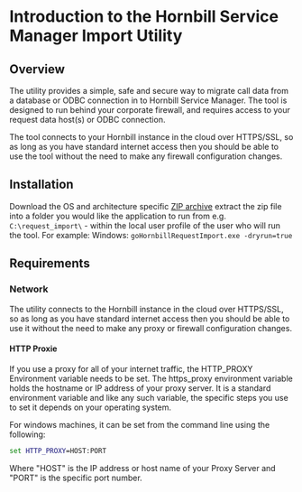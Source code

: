 # Introduction to the Hornbill Service Manager Import Utility

## Overview

The utility provides a simple, safe and secure way to migrate call data from a database or ODBC connection in to Hornbill Service Manager. The tool is designed to run behind your corporate firewall, and requires access to your request data host(s) or ODBC connection.

The tool connects to your Hornbill instance in the cloud over HTTPS/SSL, so as long as you have standard internet access then you should be able to use the tool without the need to make any firewall configuration changes.

## Installation

Download the OS and architecture specific [ZIP archive](https://github.com/hornbill/goHornbillRequestImport/releases/latest) extract the zip file into a folder you would like the application to run from e.g. ``C:\request_import\`` - within the local user profile of the user who will run the tool. For example:
Windows: 
``goHornbillRequestImport.exe -dryrun=true``

## Requirements
### Network
The utility connects to the Hornbill instance in the cloud over HTTPS/SSL, so as long as you have standard internet access then you should be able to use it without the need to make any proxy or firewall configuration changes.

#### **HTTP Proxie**

If you use a proxy for all of your internet traffic, the HTTP_PROXY Environment variable needs to be set. The https_proxy environment variable holds the hostname or IP address of your proxy server. It is a standard environment variable and like any such variable, the specific steps you use to set it depends on your operating system.

For windows machines, it can be set from the command line using the following:
```cmd
set HTTP_PROXY=HOST:PORT
```
Where "HOST" is the IP address or host name of your Proxy Server and "PORT" is the specific port number.